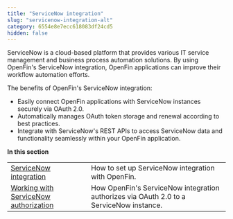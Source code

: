 ```yaml
---
title: "ServiceNow integration" 
slug: "servicenow-integration-alt"
category: 6554e8e7ecc618083df24cd5
hidden: false
---
```

ServiceNow is a cloud-based platform that provides various IT service management and business process automation solutions.
By using OpenFin's ServiceNow integration, OpenFin applications can improve their workflow automation efforts.

The benefits of OpenFin's ServiceNow integration:

* Easily connect OpenFin applications with ServiceNow instances securely via OAuth 2.0.
* Automatically manages OAuth token storage and renewal according to best practices.
* Integrate with ServiceNow's REST APIs to access ServiceNow data and functionality seamlessly within your OpenFin application.

**In this section**

|       |      |
| :---- | :--- |
| [ServiceNow integration](doc:servicenow-integration)         | How to set up ServiceNow integration with OpenFin. |
| [Working with ServiceNow authorization](doc:servicenow-auth) | How OpenFin's ServiceNow integration authorizes via OAuth 2.0 to a ServiceNow instance. |